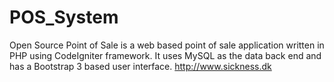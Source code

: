 # POS_System
Open Source Point of Sale is a web based point of sale application written in PHP using CodeIgniter framework. It uses MySQL as the data back end and has a Bootstrap 3 based user interface. http://www.sickness.dk

